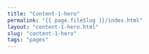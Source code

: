 ```yaml
---
title: "Content-1-hero"
permalink: "{{ page.fileSlug }}/index.html"
layout: "content-1-hero.html"
slug: "content-1-hero"
tags: "pages"
---
```



